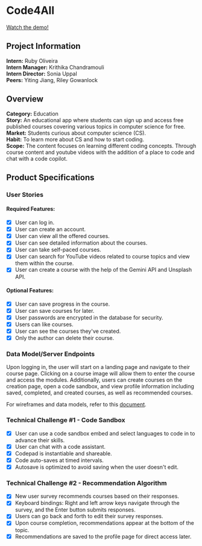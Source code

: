 # Code4All

[Watch the demo!](https://www.canva.com/design/DAGNHscA2Qs/fPvntP7Sp87fgATXgYe-Fw/edit?utm_content=DAGNHscA2Qs&utm_campaign=designshare&utm_medium=link2&utm_source=sharebutton)

## Project Information

**Intern:** Ruby Oliveira  
**Intern Manager:** Krithika Chandramouli  
**Intern Director:** Sonia Uppal  
**Peers:** Yiting Jiang, Riley Gowanlock

## Overview

**Category:** Education  
**Story:** An educational app where students can sign up and access free published courses covering various topics in computer science for free.  
**Market:** Students curious about computer science (CS).  
**Habit:** To learn more about CS and how to start coding.  
**Scope:** The content focuses on learning different coding concepts. Through course content and youtube videos with the addition of a place to code and chat with a code copilot.

## Product Specifications

### User Stories

#### Required Features:
- [x] User can log in.
- [x] User can create an account.
- [x] User can view all the offered courses.
- [x] User can see detailed information about the courses.
- [x] User can take self-paced courses.
- [x] User can search for YouTube videos related to course topics and view them within the course.
- [x] User can create a course with the help of the Gemini API and Unsplash API.

#### Optional Features:
- [x] User can save progress in the course.
- [x] User can save courses for later.
- [x] User passwords are encrypted in the database for security.
- [x] Users can like courses.
- [x] User can see the courses they've created.
- [x] Only the author can delete their course.

### Data Model/Server Endpoints

Upon logging in, the user will start on a landing page and navigate to their course page. Clicking on a course image will allow them to enter the course and access the modules. Additionally, users can create courses on the creation page, open a code sandbox, and view profile information including saved, completed, and created courses, as well as recommended courses.

For wireframes and data models, refer to this [document](https://docs.google.com/document/d/1ywcPyNcS8KWvNCQ4_xO7haq1eXU1e7XIXHo-tRQTjJI/edit?usp=sharing).

### Technical Challenge #1 - Code Sandbox
- [x] User can use a code sandbox embed and select languages to code in to advance their skills.
- [x] User can chat with a code assistant.
- [x] Codepad is instantiable and shareable.
- [x] Code auto-saves at timed intervals.
- [x] Autosave is optimized to avoid saving when the user doesn't edit.

### Technical Challenge #2 - Recommendation Algorithm
- [x] New user survey recommends courses based on their responses.
- [x] Keyboard bindings: Right and left arrow keys navigate through the survey, and the Enter button submits responses.
- [x] Users can go back and forth to edit their survey responses.
- [x] Upon course completion, recommendations appear at the bottom of the topic.
- [x] Recommendations are saved to the profile page for direct access later.
